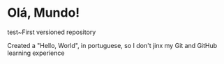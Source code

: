 # Olá, Mundo!
 test~First versioned repository

 Created a "Hello, World", in portuguese, so I don't jinx my Git and GitHub learning experience
